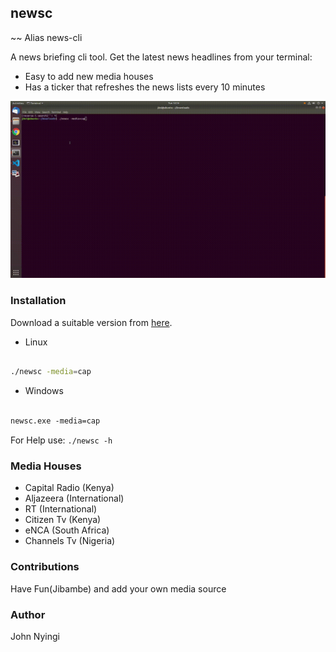 ## newsc
~~ Alias news-cli

A news briefing cli tool. Get the latest news headlines from your terminal:

- Easy to add new media houses
- Has a ticker that refreshes the news lists every 10 minutes

![news_cli](./img/newsc.gif)

### Installation
Download a suitable version from [here](https://github.com/j0nimost/newsc/releases/).

* Linux

```bash

./newsc -media=cap
```
* Windows

```ps

newsc.exe -media=cap
```

For Help use: `./newsc -h`

### Media Houses
- Capital Radio (Kenya)
- Aljazeera (International)
- RT (International)
- Citizen Tv (Kenya)
- eNCA (South Africa)
- Channels Tv (Nigeria)

### Contributions
Have Fun(Jibambe) and add your own media source

### Author
John Nyingi